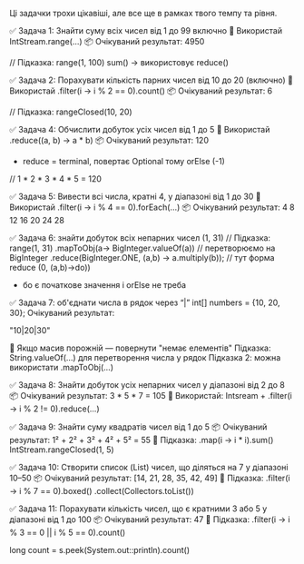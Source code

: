 Ці задачки трохи цікавіші, але все ще в рамках твого темпу та рівня.

✅ Задача 1: Знайти суму всіх чисел від 1 до 99 включно
🧠 Використай IntStream.range(...)
📦 Очікуваний результат: 4950

// Підказка: range(1, 100)
sum() -> використовує reduce()

✅ Задача 2: Порахувати кількість 
парних чисел від 10 до 20 (включно)
🧠 Використай .filter(i -> i % 2 == 0).count()
📦 Очікуваний результат: 6

// Підказка: rangeClosed(10, 20)

✅ Задача 4: Обчислити добуток усіх чисел від 1 до 5
🧠 Використай .reduce((a, b) -> a * b)
📦 Очікуваний результат: 120
 * reduce = terminal, повертає Optional тому orElse (-1)

// 1 * 2 * 3 * 4 * 5 = 120

✅ Задача 5: Вивести всі числа, кратні 4, 
у діапазоні від 1 до 30
🧠 Використай .filter(i -> i % 4 == 0).forEach(...)
📦 Очікуваний результат:
4
8
12
16
20
24
28

✅ Задача 6: знайти добуток всіх 
непарних чисел (1, 31)
// Підказка: range(1, 31)
.mapToObj(a-> BigInteger.valueOf(a))
// перетворюємо на BigInteger
.reduce(BigInteger.ONE, (a,b) -> a.multiply(b));
// тут форма reduce (0, (a,b)->do))
- бо є початкове значення і orElse не треба



✅ Задача 7: об'єднати числа в рядок через “|”
int[] numbers = {10, 20, 30};
Очікуваний результат:

"10|20|30"

🧠 Якщо масив порожній — повернути "немає елементів"
Підказка: String.valueOf(...) для перетворення числа у рядок
Підказка 2: можна використати .mapToObj(...)


✅ Задача 8: Знайти добуток усіх непарних чисел
у діапазоні від 2 до 8
📦 Очікуваний результат: 3 * 5 * 7 = 105
🧠 Використай:
Intsream + .filter(i -> i % 2 != 0).reduce(...)

✅ Задача 9: Знайти суму квадратів чисел від 1 до 5
📦 Очікуваний результат: 1² + 2² + 3² + 4² + 5² = 55
🧠 Підказка:
.map(i -> i * i).sum()
IntStream.rangeClosed(1, 5)

✅ Задача 10: Створити список (List) чисел,
що діляться на 7 у діапазоні 10–50
📦 Очікуваний результат: [14, 21, 28, 35, 42, 49]
🧠 Підказка:
.filter(i -> i % 7 == 0).boxed()
.collect(Collectors.toList())

✅ Задача 11: Порахувати кількість чисел,
що є кратними 3 або 5 у діапазоні від 1 до 100
📦 Очікуваний результат: 47
🧠 Підказка:
.filter(i -> i % 3 == 0 || i % 5 == 0).count()

long count = s.peek(System.out::println).count()